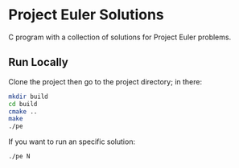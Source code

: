 # Project Euler Solutions

C program with a collection of solutions for Project Euler problems.

## Run Locally

Clone the project then go to the project directory; in there:

```bash
mkdir build
cd build
cmake ..
make
./pe
```

If you want to run an specific solution:

```bash
./pe N
```
